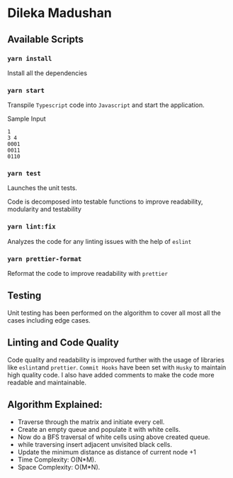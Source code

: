 # Dileka Madushan

## Available Scripts

### `yarn install`

Install  all the dependencies

### `yarn start`
Transpile `Typescript` code into `Javascript` and start the application.

Sample Input
```angular2html
1
3 4
0001
0011
0110
```

### `yarn test`

Launches the unit tests.

Code is decomposed into testable functions to improve readability, modularity and testability

### `yarn lint:fix`
Analyzes the code for any linting issues with the help of `eslint`

### `yarn prettier-format`

Reformat the code to improve readability with `prettier`

## Testing
Unit testing has been performed on the algorithm to cover all most all the cases including edge cases.

## Linting and Code Quality

Code quality and readability is improved further with
the usage of libraries like `eslint`and `prettier`.
`Commit Hooks` have been set with `Husky` to maintain high quality code.
I also have added comments to make the code more readable and maintainable.

## Algorithm Explained:
- Traverse through the matrix and initiate every cell.
- Create an empty queue and populate it with white cells.
- Now do a BFS traversal of white cells using above created queue. 
- while traversing insert adjacent unvisited black cells. 
- Update the minimum distance as distance of current node +1
- Time Complexity: O(N*M).
- Space Complexity: O(M*N).

